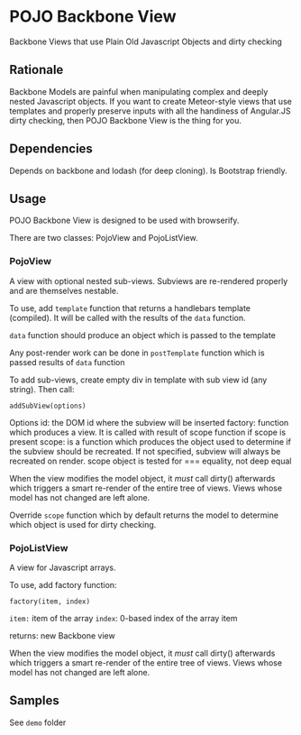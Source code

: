 # POJO Backbone View

Backbone Views that use Plain Old Javascript Objects and dirty checking

## Rationale

Backbone Models are painful when manipulating complex and deeply nested Javascript objects. If you want to create Meteor-style views that use templates and properly preserve inputs with all the handiness of Angular.JS dirty checking, then POJO Backbone View is the thing for you.

## Dependencies

Depends on backbone and lodash (for deep cloning). Is Bootstrap friendly.

## Usage

POJO Backbone View is designed to be used with browserify.

There are two classes: PojoView and PojoListView.

### PojoView

A view with optional nested sub-views. Subviews are re-rendered properly and are themselves nestable.

To use, add `template` function that returns a handlebars template (compiled). It will be called with the results of the `data` function.

`data` function should produce an object which is passed to the template

Any post-render work can be done in `postTemplate` function which is passed results of `data` function

To add sub-views, create empty div in template with sub view id (any string). Then call:

`addSubView(options)`

Options
id: the DOM id where the subview will be inserted
factory: function which produces a view. It is called with result of scope function if scope is present
scope: is a function which produces the object used to determine if the subview should be recreated.
If not specified, subview will always be recreated on render. scope object is tested for === equality, not deep equal

When the view modifies the model object, it *must* call dirty() afterwards which triggers a smart re-render of the entire tree of views. Views whose model has not changed are left alone.

Override `scope` function which by default returns the model to determine which object is used for dirty checking.

### PojoListView

A view for Javascript arrays.

To use, add factory function:

`factory(item, index) `

`item:` item of the array 
`index`: 0-based index of the array item

returns: new Backbone view

When the view modifies the model object, it *must* call dirty() afterwards which triggers a smart re-render of the entire tree of views. Views whose model has not changed are left alone.


## Samples

See `demo` folder

